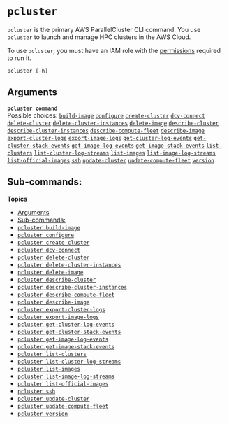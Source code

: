 # `pcluster`<a name="pcluster-v3"></a>

`pcluster` is the primary AWS ParallelCluster CLI command\. You use `pcluster` to launch and manage HPC clusters in the AWS Cloud\.

To use `pcluster`, you must have an IAM role with the [permissions](iam-roles-in-parallelcluster-v3.md#iam-roles-in-parallelcluster-v3-example-user-policies) required to run it\.

```
pcluster [-h]
```

## Arguments<a name="pcluster.arguments-v3"></a>

**`pcluster command`**  
Possible choices: [`build-image`](pcluster.build-image-v3.md) [`configure`](pcluster.configure-v3.md) [`create-cluster`](pcluster.create-cluster-v3.md) [`dcv-connect`](pcluster.dcv-connect-v3.md) [`delete-cluster`](pcluster.delete-cluster-v3.md) [`delete-cluster-instances`](pcluster.delete-cluster-instances-v3.md) [`delete-image`](pcluster.delete-image-v3.md) [`describe-cluster`](pcluster.describe-cluster-v3.md) [`describe-cluster-instances`](pcluster.describe-cluster-instances-v3.md) [`describe-compute-fleet`](pcluster.describe-compute-fleet-v3.md) [`describe-image`](pcluster.describe-image-v3.md) [`export-cluster-logs`](pcluster.export-cluster-logs-v3.md) [`export-image-logs`](pcluster.export-image-logs-v3.md) [`get-cluster-log-events`](pcluster.get-cluster-log-events-v3.md) [`get-cluster-stack-events`](pcluster.get-cluster-stack-events-v3.md) [`get-image-log-events`](pcluster.get-image-log-events-v3.md) [`get-image-stack-events`](pcluster.get-image-stack-events-v3.md) [`list-clusters`](pcluster.list-clusters-v3.md) [`list-cluster-log-streams`](pcluster.list-cluster-log-streams-v3.md) [`list-images`](pcluster.list-images-v3.md) [`list-image-log-streams`](pcluster.list-image-log-streams-v3.md) [`list-official-images`](pcluster.list-official-images-v3.md) [`ssh`](pcluster.ssh-v3.md) [`update-cluster`](pcluster.update-cluster-v3.md) [`update-compute-fleet`](pcluster.update-compute-fleet-v3.md) [`version`](pcluster.version-v3.md)

## Sub\-commands:<a name="pcluster.subcommands-v3"></a>

**Topics**
+ [Arguments](#pcluster.arguments-v3)
+ [Sub\-commands:](#pcluster.subcommands-v3)
+ [`pcluster build-image`](pcluster.build-image-v3.md)
+ [`pcluster configure`](pcluster.configure-v3.md)
+ [`pcluster create-cluster`](pcluster.create-cluster-v3.md)
+ [`pcluster dcv-connect`](pcluster.dcv-connect-v3.md)
+ [`pcluster delete-cluster`](pcluster.delete-cluster-v3.md)
+ [`pcluster delete-cluster-instances`](pcluster.delete-cluster-instances-v3.md)
+ [`pcluster delete-image`](pcluster.delete-image-v3.md)
+ [`pcluster describe-cluster`](pcluster.describe-cluster-v3.md)
+ [`pcluster describe-cluster-instances`](pcluster.describe-cluster-instances-v3.md)
+ [`pcluster describe-compute-fleet`](pcluster.describe-compute-fleet-v3.md)
+ [`pcluster describe-image`](pcluster.describe-image-v3.md)
+ [`pcluster export-cluster-logs`](pcluster.export-cluster-logs-v3.md)
+ [`pcluster export-image-logs`](pcluster.export-image-logs-v3.md)
+ [`pcluster get-cluster-log-events`](pcluster.get-cluster-log-events-v3.md)
+ [`pcluster get-cluster-stack-events`](pcluster.get-cluster-stack-events-v3.md)
+ [`pcluster get-image-log-events`](pcluster.get-image-log-events-v3.md)
+ [`pcluster get-image-stack-events`](pcluster.get-image-stack-events-v3.md)
+ [`pcluster list-clusters`](pcluster.list-clusters-v3.md)
+ [`pcluster list-cluster-log-streams`](pcluster.list-cluster-log-streams-v3.md)
+ [`pcluster list-images`](pcluster.list-images-v3.md)
+ [`pcluster list-image-log-streams`](pcluster.list-image-log-streams-v3.md)
+ [`pcluster list-official-images`](pcluster.list-official-images-v3.md)
+ [`pcluster ssh`](pcluster.ssh-v3.md)
+ [`pcluster update-cluster`](pcluster.update-cluster-v3.md)
+ [`pcluster update-compute-fleet`](pcluster.update-compute-fleet-v3.md)
+ [`pcluster version`](pcluster.version-v3.md)